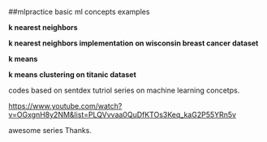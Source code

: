 ##mlpractice
basic ml concepts examples

**k nearest neighbors**


**k nearest neighbors implementation on wisconsin breast cancer dataset**


**k means**


**k means clustering on titanic dataset**

codes based on sentdex tutriol series on machine learning concetps.

https://www.youtube.com/watch?v=OGxgnH8y2NM&list=PLQVvvaa0QuDfKTOs3Keq_kaG2P55YRn5v

awesome series
Thanks.
